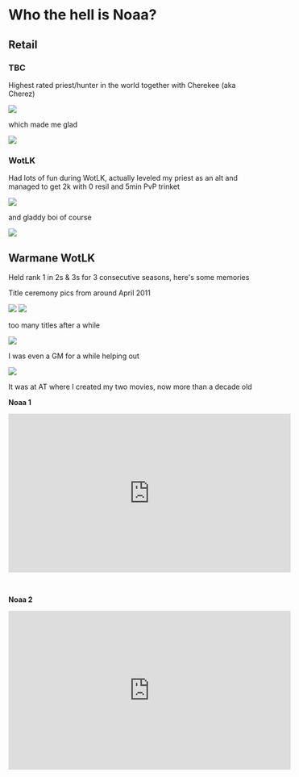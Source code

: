 # Who the hell is Noaa?

## Retail

### TBC

Highest rated priest/hunter in the world together with Cherekee (aka Cherez)

<img src="/assets/wow-8.jpg" />

which made me glad

<img src="/assets/wow-6.bmp" />

### WotLK

Had lots of fun during WotLK, actually leveled my priest as an alt and managed to get 2k with 0 resil and 5min PvP trinket

<img src="/assets/wow-7.jpg" />

and gladdy boi of course

<img src="/assets/wow-5.jpg" />

## Warmane WotLK

Held rank 1 in 2s & 3s for 3 consecutive seasons, here's some memories

Title ceremony pics from around April 2011

<img src="/assets/wow-10.jpg" />

<img src="/assets/wow-2.jpg" />

too many titles after a while

<img src="/assets/wow-4.jpg" />

I was even a GM for a while helping out

<img src="/assets/wow-9.jpg" />

It was at AT where I created my two movies, now more than a decade old

**Noaa 1**

<p align="center">
  <iframe width="560" height="315" src="https://www.youtube.com/embed/f5B8nUsa81w" title="Noaa 1" frameborder="0" allow="accelerometer; clipboard-write; encrypted-media; gyroscope; picture-in-picture" allowfullscreen></iframe>
</p>

<br>

**Noaa 2**

<p align="center">
  <iframe width="560" height="315" src="https://www.youtube.com/embed/2GDY3_ipApg" title="Noaa 2" frameborder="0" allow="accelerometer; clipboard-write; encrypted-media; gyroscope; picture-in-picture" allowfullscreen></iframe>
</p>
